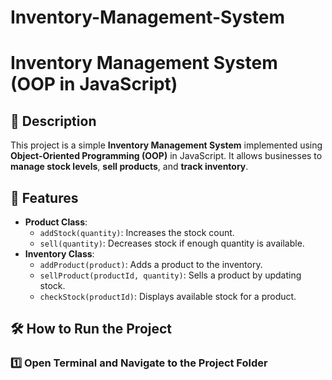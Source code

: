 # Inventory-Management-System

# Inventory Management System (OOP in JavaScript)

## 📌 Description
This project is a simple **Inventory Management System** implemented using **Object-Oriented Programming (OOP)** in JavaScript. It allows businesses to **manage stock levels**, **sell products**, and **track inventory**.

## 🚀 Features
- **Product Class**: 
  - `addStock(quantity)`: Increases the stock count.
  - `sell(quantity)`: Decreases stock if enough quantity is available.
- **Inventory Class**:
  - `addProduct(product)`: Adds a product to the inventory.
  - `sellProduct(productId, quantity)`: Sells a product by updating stock.
  - `checkStock(productId)`: Displays available stock for a product.

## 🛠️ How to Run the Project
### **1️⃣ Open Terminal and Navigate to the Project Folder**
